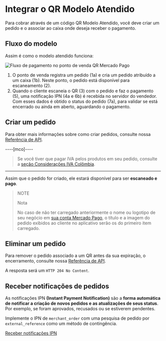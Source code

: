 # Integrar o QR Modelo Atendido

Para cobrar através de um código QR Modelo Atendido, você deve criar um pedido e o associar ao caixa onde deseja receber o pagamento.

## Fluxo do modelo

Assim é como o modelo atendido funciona:

![Fluxo de pagamento no ponto de venda QR Mercado Pago](/images/mobile/qr-user-flow.pt.png)

1. O ponto de venda registra um pedido (1a) e cria um pedido atribuído a um caixa (1b). Neste ponto, o pedido está disponível para escaneamento (2).
2. Quando o cliente escaneia o QR (3) com o pedido e faz o pagamento (5), uma notificação IPN (4a e 6b) é recebida no servidor do vendedor. Com esses dados é obtido o status do pedido (7a), para validar se está encerrado ou ainda em aberto, aguardando o pagamento.

## Criar um pedido

Para obter mais informações sobre como criar pedidos, consulte nossa [Referência de API](/developers/pt/reference/instore_orders_v2/_instore_qr_seller_collectors_user_id_stores_external_store_id_pos_external_pos_id_orders/put).

----[mco]----
> Se você tiver que pagar IVA pelos produtos em seu pedido, consulte a [seção Considerações IVA Colômbia](/developers/pt/guides/additional-content/localization/iva-colombia).
------------
Assim que o pedido for criado, ele estará disponível para ser **escaneado e pago**.

> NOTE
>
> Nota
>
> No caso de não ter carregado anteriormente o nome ou logotipo de seu negócio em [ sua conta Mercado Pago](https://www.mercadopago.com.br/settings/account), o título e a imagem do pedido exibidos ao cliente no aplicativo serão os do primeiro item carregado.

## Eliminar um pedido

Para remover o pedido associado a um QR antes da sua expiração, o encerramento, consulte nossa [Referência de API](/developers/pt/reference/instore_orders_v2/_instore_qr_seller_collectors_user_id_pos_external_pos_id_orders/delete).

A resposta será um `HTTP 204 No Content`.

## Receber notificações de pedidos

As notificações IPN **(Instant Payment Notification)** são a **forma automática de notificar a criação de novos pedidos e as atualizações de seus status**. Por exemplo, se foram aprovados, recusados ou se estiverem pendentes.

Implemente o IPN de `merchant_order` com uma pesquisa de pedido por `external_reference` como um método de contingência.

[Receber notificações IPN](/developers/pt/docs/qr-code/additional-content/your-integrations/notifications/ipn)